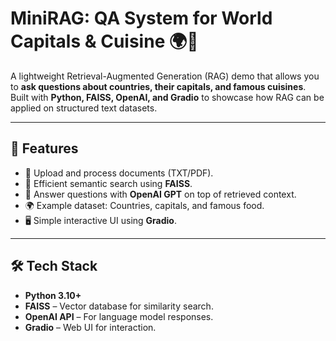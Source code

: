 # MiniRAG: QA System for World Capitals & Cuisine 🌍🍴

A lightweight Retrieval-Augmented Generation (RAG) demo that allows you to **ask questions about countries, their capitals, and famous cuisines**.  
Built with **Python, FAISS, OpenAI, and Gradio** to showcase how RAG can be applied on structured text datasets.

---

## 🚀 Features
- 📖 Upload and process documents (TXT/PDF).  
- 🔎 Efficient semantic search using **FAISS**.  
- 🤖 Answer questions with **OpenAI GPT** on top of retrieved context.  
- 🌍 Example dataset: Countries, capitals, and famous food.  
- 🖥️ Simple interactive UI using **Gradio**.  

---

## 🛠️ Tech Stack
- **Python 3.10+**  
- **FAISS** – Vector database for similarity search.  
- **OpenAI API** – For language model responses.  
- **Gradio** – Web UI for interaction.  
 




